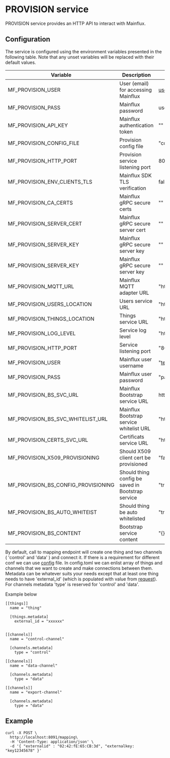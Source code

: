 # PROVISION service

PROVISION service provides an HTTP API to interact with Mainflux.

## Configuration

The service is configured using the environment variables presented in the
following table. Note that any unset variables will be replaced with their
default values.

| Variable                            | Description                                       | Default                          |
| ----------------------------------- | ------------------------------------------------- | -------------------------------- |
| MF_PROVISION_USER                   | User (email) for accessing Mainflux               | user@example.com                 |
| MF_PROVISION_PASS                   | Mainflux password                                 | user123                          |
| MF_PROVISION_API_KEY                | Mainflux authentication token                     | ""                               |
| MF_PROVISION_CONFIG_FILE            | Provision config file                             | "config.toml"                    |
| MF_PROVISION_HTTP_PORT              | Provision service listening port                  | 8091                             |
| MF_PROVISION_ENV_CLIENTS_TLS        | Mainflux SDK TLS verification                     | false                            |
| MF_PROVISION_CA_CERTS               | Mainflux gRPC secure certs                        | ""                               |
| MF_PROVISION_SERVER_CERT            | Mainflux gRPC secure server cert                  | ""                               |
| MF_PROVISION_SERVER_KEY             | Mainflux gRPC secure server key                   | ""                               |
| MF_PROVISION_SERVER_KEY             | Mainflux gRPC secure server key                   | ""                               |
| MF_PROVISION_MQTT_URL               | Mainflux MQTT adapter URL                         | "http://localhost:1883"          |
| MF_PROVISION_USERS_LOCATION         | Users service URL                                 | "http://locahost"                |
| MF_PROVISION_THINGS_LOCATION        | Things service URL                                | "http://localhost"               |
| MF_PROVISION_LOG_LEVEL              | Service log level                                 | "http://localhost"               |
| MF_PROVISION_HTTP_PORT              | Service listening port                            | "8091"                           |
| MF_PROVISION_USER                   | Mainflux user username                            | "test@example.com"               |
| MF_PROVISION_PASS                   | Mainflux user password                            | "password"                       |
| MF_PROVISION_BS_SVC_URL             | Mainflux Bootstrap service URL                    | http://localhost/things/configs" |
| MF_PROVISION_BS_SVC_WHITELIST_URL   | Mainflux Bootstrap service whitelist URL          | "http://localhost/things/state"  |
| MF_PROVISION_CERTS_SVC_URL          | Certificats service URL                           | "http://localhost/certs"         |
| MF_PROVISION_X509_PROVISIONING      | Should X509 client cert be provisioned            | "false"                          |
| MF_PROVISION_BS_CONFIG_PROVISIONING | Should thing config be saved in Bootstrap service | "true"                           |
| MF_PROVISION_BS_AUTO_WHITEIST       | Should thing be auto whitelisted                  | "true"                           |
| MF_PROVISION_BS_CONTENT             | Bootstrap service content                         | "{}"                             |

By default, call to mapping endpoint will create one thing and two channels ( 'control' and 'data' ) and connect it. If there is a requirement for different conf
we can use [config](docker/configs/config.toml) file.
In config.toml we can enlist array of things and channels that we want to create and make connections between them.
Metadata can be whatever suits your needs except that at least one thing needs to have 'external_id' (which is populated with value from [request](#example)).
For channels metadata 'type' is reserved for 'control' and 'data'.

Example below
```
[[things]]
  name = "thing"

  [things.metadata]
    external_id = "xxxxxx"


[[channels]]
  name = "control-channel"

  [channels.metadata]
    type = "control"

[[channels]]
  name = "data-channel"

  [channels.metadata]
    type = "data"

[[channels]]
  name = "export-channel"

  [channels.metadata]
    type = "data"
```


## Example 
```
curl -X POST \
  http://localhost:8091/mapping\
  -H 'Content-Type: application/json' \
  -d '{ "externalid" : "02:42:fE:65:CB:3d", "externalkey: "key12345678" }'
  ```
